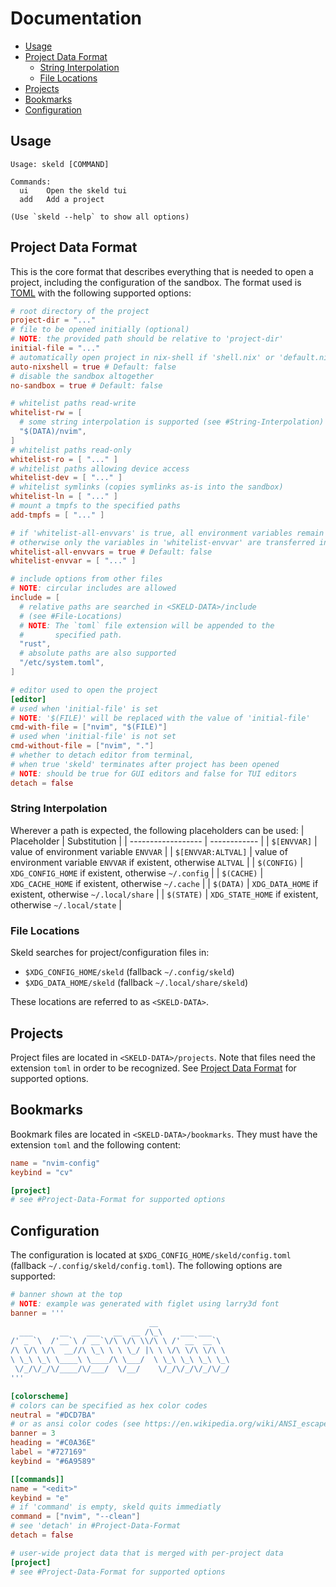 # Documentation

- [Usage](#usage)
- [Project Data Format](#project-data-format)
  - [String Interpolation](#string-interpolation)
  - [File Locations](#file-locations)
- [Projects](#projects)
- [Bookmarks](#bookmarks)
- [Configuration](#configuration)

## Usage
```
Usage: skeld [COMMAND]

Commands:
  ui    Open the skeld tui
  add   Add a project

(Use `skeld --help` to show all options)
```

## Project Data Format
This is the core format that describes everything that is needed to open a
project, including the configuration of the sandbox. The format used is
[TOML](https://toml.io) with the following supported options:
```toml
# root directory of the project
project-dir = "..."
# file to be opened initially (optional)
# NOTE: the provided path should be relative to 'project-dir'
initial-file = "..."
# automatically open project in nix-shell if 'shell.nix' or 'default.nix' exists
auto-nixshell = true # Default: false
# disable the sandbox altogether
no-sandbox = true # Default: false

# whitelist paths read-write
whitelist-rw = [
  # some string interpolation is supported (see #String-Interpolation)
  "$(DATA)/nvim",
]
# whitelist paths read-only
whitelist-ro = [ "..." ]
# whitelist paths allowing device access
whitelist-dev = [ "..." ]
# whitelist symlinks (copies symlinks as-is into the sandbox)
whitelist-ln = [ "..." ]
# mount a tmpfs to the specified paths
add-tmpfs = [ "..." ]

# if 'whitelist-all-envvars' is true, all environment variables remain accessible;
# otherwise only the variables in 'whitelist-envvar' are transferred into the sandbox
whitelist-all-envvars = true # Default: false
whitelist-envvar = [ "..." ]

# include options from other files
# NOTE: circular includes are allowed
include = [
  # relative paths are searched in <SKELD-DATA>/include
  # (see #File-Locations)
  # NOTE: The `toml` file extension will be appended to the
  #       specified path.
  "rust",
  # absolute paths are also supported
  "/etc/system.toml",
]

# editor used to open the project
[editor]
# used when 'initial-file' is set
# NOTE: '$(FILE)' will be replaced with the value of 'initial-file'
cmd-with-file = ["nvim", "$(FILE)"]
# used when 'initial-file' is not set
cmd-without-file = ["nvim", "."]
# whether to detach editor from terminal,
# when true 'skeld' terminates after project has been opened
# NOTE: should be true for GUI editors and false for TUI editors
detach = false
```

### String Interpolation
Wherever a path is expected, the following placeholders can be used:
| Placeholder        | Substitution |
| ------------------ | ------------ |
| `$[ENVVAR]`        | value of environment variable `ENVVAR` |
| `$[ENVVAR:ALTVAL]` | value of environment variable `ENVVAR` if existent, otherwise `ALTVAL` |
| `$(CONFIG)`        | `XDG_CONFIG_HOME` if existent, otherwise `~/.config` |
| `$(CACHE)`         | `XDG_CACHE_HOME` if existent, otherwise `~/.cache` |
| `$(DATA)`          | `XDG_DATA_HOME` if existent, otherwise `~/.local/share` |
| `$(STATE)`         | `XDG_STATE_HOME` if existent, otherwise `~/.local/state` |

### File Locations
Skeld searches for project/configuration files in:

- `$XDG_CONFIG_HOME/skeld` (fallback `~/.config/skeld`)
- `$XDG_DATA_HOME/skeld` (fallback `~/.local/share/skeld`)

These locations are referred to as `<SKELD-DATA>`.

## Projects
Project files are located in `<SKELD-DATA>/projects`. Note that files need the
extension `toml` in order to be recognized.
See [Project Data Format](#project-data-format) for supported options.

## Bookmarks
Bookmark files are located in `<SKELD-DATA>/bookmarks`. They must have the
extension `toml` and the following content:
```toml
name = "nvim-config"
keybind = "cv"

[project]
# see #Project-Data-Format for supported options
```

## Configuration
The configuration is located at `$XDG_CONFIG_HOME/skeld/config.toml` (fallback
`~/.config/skeld/config.toml`). The following options are supported:
```toml
# banner shown at the top
# NOTE: example was generated with figlet using larry3d font
banner = '''
                               __
  ___      __    ___   __  __ /\_\    ___ ___
/' _ `\  /'__`\ / __`\/\ \/\ \\/\ \ /' __` __`\
/\ \/\ \/\  __//\ \_\ \ \ \_/ |\ \ \/\ \/\ \/\ \
\ \_\ \_\ \____\ \____/\ \___/  \ \_\ \_\ \_\ \_\
 \/_/\/_/\/____/\/___/  \/__/    \/_/\/_/\/_/\/_/
'''

[colorscheme]
# colors can be specified as hex color codes
neutral = "#DCD7BA"
# or as ansi color codes (see https://en.wikipedia.org/wiki/ANSI_escape_code#8-bit)
banner = 3
heading = "#C0A36E"
label = "#727169"
keybind = "#6A9589"

[[commands]]
name = "<edit>"
keybind = "e"
# if 'command' is empty, skeld quits immediatly
command = ["nvim", "--clean"]
# see 'detach' in #Project-Data-Format
detach = false

# user-wide project data that is merged with per-project data
[project]
# see #Project-Data-Format for supported options
```
